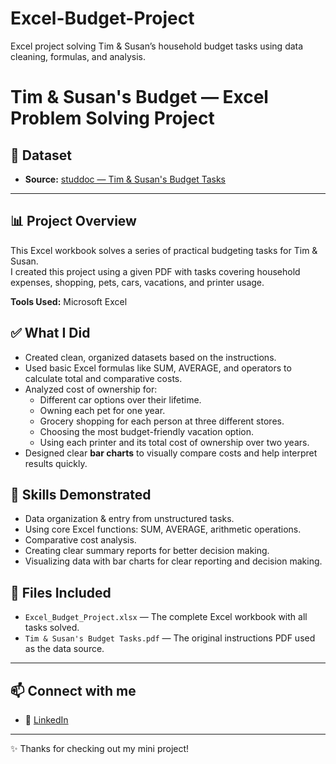 # Excel-Budget-Project
Excel project solving Tim &amp; Susan’s household budget tasks using data cleaning, formulas, and analysis.

# Tim & Susan's Budget — Excel Problem Solving Project

## 📌 Dataset

- **Source:** [studdoc — Tim & Susan's Budget Tasks](https://www.studocu.com/row/document/lagos-state-university/computer-science/problem-solving-with-excel-spreadsheets-part-2/85051574)

---

## 📊 Project Overview
This Excel workbook solves a series of practical budgeting tasks for Tim & Susan.  
I created this project using a given PDF with tasks covering household expenses, shopping, pets, cars, vacations, and printer usage.

**Tools Used:** Microsoft Excel 

## ✅ What I Did
- Created clean, organized datasets based on the instructions.
- Used basic Excel formulas like SUM, AVERAGE, and operators to calculate total and comparative costs.
- Analyzed cost of ownership for:
  - Different car options over their lifetime.
  - Owning each pet for one year.
  - Grocery shopping for each person at three different stores.
  - Choosing the most budget-friendly vacation option.
  - Using each printer and its total cost of ownership over two years.
- Designed clear **bar charts** to visually compare costs and help interpret results quickly.

## 🚀 Skills Demonstrated
- Data organization & entry from unstructured tasks.
- Using core Excel functions: SUM, AVERAGE, arithmetic operations.
- Comparative cost analysis.
- Creating clear summary reports for better decision making.
- Visualizing data with bar charts for clear reporting and decision making.

## 📂 Files Included
- `Excel_Budget_Project.xlsx` — The complete Excel workbook with all tasks solved.
- `Tim & Susan's Budget Tasks.pdf` — The original instructions PDF used as the data source.

---


## 📫 Connect with me

- 💼 [LinkedIn](https://www.linkedin.com/in/rathwaj21)

---

✨ Thanks for checking out my mini project!
